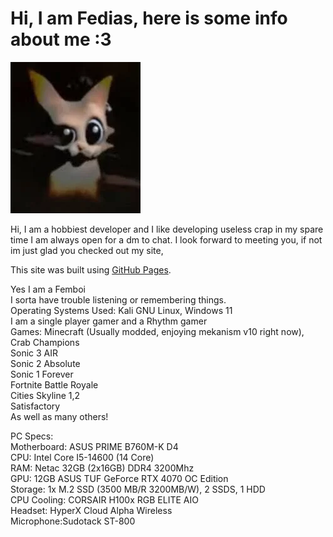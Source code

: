 # Hi, I am Fedias, here is some info about me :3

![car](https://raw.githubusercontent.com/Fedias170/fedias.github.io/refs/heads/main/car.png)

Hi, I am a hobbiest developer and I like developing useless crap in my spare time
I am always open for a dm to chat. I look forward to meeting you, if not im just glad you checked out my site,

This site was built using [GitHub Pages](https://pages.github.com/).

Yes I am a Femboi\
I sorta have trouble listening or remembering things.\
Operating Systems Used: Kali GNU Linux, Windows 11\
I am a single player gamer and a Rhythm gamer\
Games: Minecraft (Usually modded, enjoying mekanism v10 right now),\
Crab Champions\
Sonic 3 AIR\
Sonic 2 Absolute\
Sonic 1 Forever\
Fortnite Battle Royale\
Cities Skyline 1,2\
Satisfactory\
As well as many others!

PC Specs: \
Motherboard: ASUS PRIME B760M-K D4\
CPU: Intel Core I5-14600 (14 Core)\
RAM: Netac 32GB (2x16GB) DDR4 3200Mhz\
GPU: 12GB ASUS TUF GeForce RTX 4070 OC Edition\
Storage: 1x M.2 SSD (3500 MB/R 3200MB/W), 2 SSDS, 1 HDD\
CPU Cooling: CORSAIR H100x RGB ELITE AIO\
Headset: HyperX Cloud Alpha Wireless\
Microphone:Sudotack ST-800

